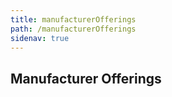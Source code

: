 ```yaml
---
title: manufacturerOfferings
path: /manufacturerOfferings
sidenav: true
---
```


## Manufacturer Offerings
<ManufacturerOfferings></ManufacturerOfferings>

